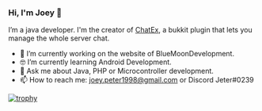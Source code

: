 ### Hi, I'm Joey 👋

I’m a java developer. I'm the creator of [ChatEx](https://github.com/thejeterlp/chatex), a bukkit plugin that lets you manage the whole server chat.
- 📱  I’m currently working on the website of BlueMoonDevelopment.
- 🤓 I’m currently learning Android Development.
- 💬  Ask me about Java, PHP or Microcontroller development.
- 📫  How to reach me: joey.peter1998@gmail.com or Discord Jeter#0239

[![trophy](https://github-profile-trophy.vercel.app/?username=ryo-ma)](https://github.com/ryo-ma/github-profile-trophy)
